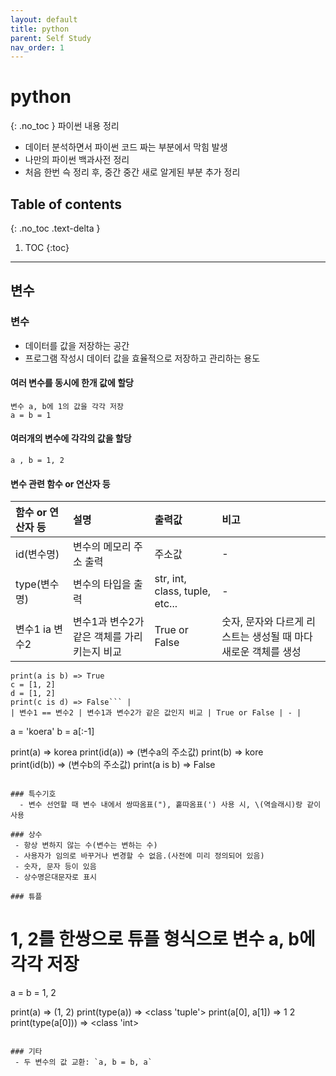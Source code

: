 ```yaml
---
layout: default
title: python
parent: Self Study
nav_order: 1
---
```


# python
{: .no_toc }
 파이썬 내용 정리
 - 데이터 분석하면서 파이썬 코드 짜는 부분에서 막힘 발생
 - 나만의 파이썬 백과사전 정리
 - 처음 한번 슥 정리 후, 중간 중간 새로 알게된 부분 추가 정리


## Table of contents
{: .no_toc .text-delta }

1. TOC
{:toc}

---

## 변수

### 변수
 - 데이터를 값을 저장하는 공간
 - 프로그램 작성시 데이터 값을 효율적으로 저장하고 관리하는 용도

#### 여러 변수를 동시에 한개 값에 할당
```
변수 a, b에 1의 값을 각각 저장
a = b = 1
```

#### 여러개의 변수에 각각의 값을 할당
```
a , b = 1, 2
```

#### 변수 관련 함수 or 연산자 등
| 함수 or 연산자 등 | 설명 | 출력값 | 비고 |
|:----------------------|:---------------------------------|:------------------------------|:------------------------------|
| id(변수명) | 변수의 메모리 주소 출력| 주소값 | - |
| type(변수명) | 변수의 타입을 출력 | str, int, class, tuple, etc... | - |
| 변수1 ia 변수2 | 변수1과 변수2가 같은 객체를 가리키는지 비교 | True or False | 숫자, 문자와 다르게 리스트는 생성될 때 마다 새로운 객체를 생성<br>
```ex) a = 2, b = 1 + 1
print(a is b) => True
c = [1, 2]
d = [1, 2]
print(c is d) => False``` |
| 변수1 == 변수2 | 변수1과 변수2가 같은 값인지 비교 | True or False | - |

```
a = 'koera'
b = a[:-1]

print(a)            => korea
print(id(a))        => (변수a의 주소값)
print(b)            => kore          
print(id(b))        => (변수b의 주소값)
print(a is b)       => False
```

### 특수기호
  - 변수 선언할 때 변수 내에서 쌍따옴표("), 홑따옴표(') 사용 시, \(역슬래시)랑 같이 사용

### 상수
 - 항상 변하지 않는 수(변수는 변하는 수)
 - 사용자가 임의로 바꾸거나 변경할 수 없음.(사전에 미리 정의되어 있음)
 - 숫자, 문자 등이 있음
 - 상수명은대문자로 표시

### 튜플

```
# 1, 2를 한쌍으로 튜플 형식으로 변수 a, b에 각각 저장
a = b = 1, 2

print(a)                => (1, 2)
print(type(a))          => <class 'tuple'>
print(a[0], a[1])       => 1 2
print(type(a[0]))       => <class 'int>
```

### 기타
 - 두 변수의 값 교환: `a, b = b, a`